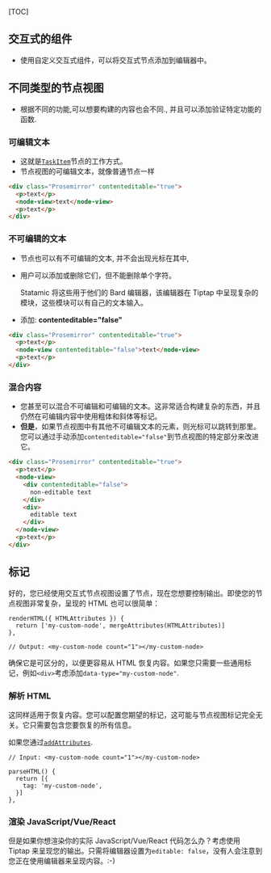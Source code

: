 [TOC]



## 交互式的组件

- 使用自定义交互式组件，可以将交互式节点添加到编辑器中。



## 不同类型的节点视图

- 根据不同的功能,可以想要构建的内容也会不同., 并且可以添加验证特定功能的函数.

### 可编辑文本

- 这就是[`TaskItem`](https://tiptap.dev/api/nodes/task-item)节点的工作方式。
- 节点视图的可编辑文本，就像普通节点一样

```html
<div class="Prosemirror" contenteditable="true">
  <p>text</p>
  <node-view>text</node-view>
  <p>text</p>
</div>
```



### 不可编辑的文本

- 节点也可以有不可编辑的文本, 并不会出现光标在其中,

- 用户可以添加或删除它们，但不能删除单个字符。

  Statamic 将这些用于他们的 Bard 编辑器，该编辑器在 Tiptap 中呈现复杂的模块，这些模块可以有自己的文本输入。

- 添加: **contenteditable="false"**

```html
<div class="Prosemirror" contenteditable="true">
  <p>text</p>
  <node-view contenteditable="false">text</node-view>
  <p>text</p>
</div>
```



### 混合内容

- 您甚至可以混合不可编辑和可编辑的文本。这非常适合构建复杂的东西，并且仍然在可编辑内容中使用粗体和斜体等标记。
- **但是**，如果节点视图中有其他不可编辑文本的元素，则光标可以跳转到那里。您可以通过手动添加`contenteditable="false"`到节点视图的特定部分来改进它。

```html
<div class="Prosemirror" contenteditable="true">
  <p>text</p>
  <node-view>
    <div contenteditable="false">
      non-editable text
    </div>
    <div>
      editable text
    </div>
  </node-view>
  <p>text</p>
</div>
```



## 标记



好的，您已经使用交互式节点视图设置了节点，现在您想要控制输出。即使您的节点视图非常复杂，呈现的 HTML 也可以很简单：

```
renderHTML({ HTMLAttributes }) {
  return ['my-custom-node', mergeAttributes(HTMLAttributes)]
},

// Output: <my-custom-node count="1"></my-custom-node>
```

确保它是可区分的，以便更容易从 HTML 恢复内容。如果您只需要一些通用标记，例如`<div>`考虑添加`data-type="my-custom-node"`.

### 解析 HTML

这同样适用于恢复内容。您可以配置您期望的标记，这可能与节点视图标记完全无关。它只需要包含您要恢复的所有信息。

如果您通过[`addAttributes`](https://tiptap.dev/guide/custom-extensions#attributes).

```
// Input: <my-custom-node count="1"></my-custom-node>

parseHTML() {
  return [{
    tag: 'my-custom-node',
  }]
},
```



### 渲染 JavaScript/Vue/React

但是如果你想渲染你的实际 JavaScript/Vue/React 代码怎么办？考虑使用 Tiptap 来呈现您的输出。只需将编辑器设置为`editable: false`，没有人会注意到您正在使用编辑器来呈现内容。:-)